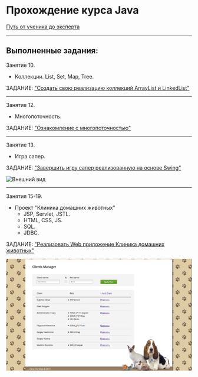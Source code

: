# Прохождение курса Java 
[Путь от ученика до эксперта](https://www.youtube.com/playlist?list=PLW8mAQ8rFUhKFkuXDTb3PT1GKz0T-lCv6)

---------------------------------
Выполненные задания:
---------------------------------

Занятие 10.
- Коллекции. List, Set, Map, Tree.

ЗАДАНИЕ: ["Создать свою реализацию коллекций ArrayList и LinkedList"](https://github.com/maks-sl/JavaLessons/tree/master/src/main/java/ru/lessons/lesson10)

---------------------------------

Занятие 12.
- Многопоточность.

ЗАДАНИЕ: ["Ознакомление с многопоточностью"](https://github.com/maks-sl/JavaLessons/tree/master/src/main/java/ru/lessons/lesson12)

---------------------------------

Занятие 13.
- Игра сапер.

ЗАДАНИЕ: ["Завершить игру сапер реализованную на основе Swing"](https://github.com/maks-sl/JavaLessons/tree/master/src/main/java/ru/lessons/lesson13)

![Внешний вид](https://github.com/maks-sl/JavaLessons/blob/master/src/main/java/ru/lessons/lesson13/demo/sapper.png)

---------------------------------

Занятия 15-19.
- Проект "Клиника домашних животных"
    - JSP, Servlet, JSTL.
    - HTML, CSS, JS.
    - SQL.
    - JDBC.

ЗАДАНИЕ: ["Реализовать Web приложение Клиника домашних животных"](https://github.com/maks-sl/JavaPetClinic)

![Внешний вид](https://github.com/maks-sl/JavaPetClinic/blob/master/demo/view.png)
